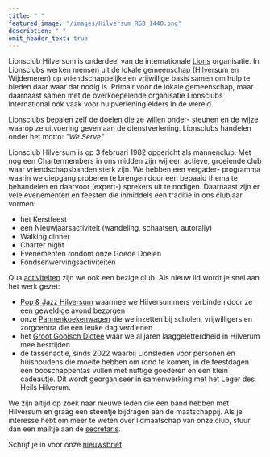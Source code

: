 ```yaml
---
title: " "
featured_image: "/images/Hilversum_RGB_1440.png"
description: " "
omit_header_text: true
---
```



[//]: # "Hint... dit is commentaar... de regels hieronder zijn de oorspronkelijke tekst"

[//]: # "Lionsclub Hilversum wil in deze bijzondere tijd de medewerkers in de zorg een hart onder de riem te steken. Met wat geld uit de “We Serve” pot heeft de club 1000 bossen tulpen bij een kweker, die daar ook blij mee was, gekocht."

[//]: # "De tulpen zijn “Corona-proof” afgeleverd bij de locaties van het Tergooi ziekenhuis in Hilversum en Blaricum. De meer dan 40 reacties van het personeel op Tergooi's Facebook pagina waren hartverwarmend:"

[//]: # "Súper leuk!! Dank je wel! En hartstikke fijn dat je aan de Covid 19 afdeling B08 in Blaricum gedacht hebt! Tóp!"

[//]: # "Heel veel dank #Lionsclub dat jullie ons waarderen en dat met een bloemetje kenbaar maken!👍🏼👊"

[//]: # "Wat een mooi gebaar 💐dank jullie wel 😊."

Lionsclub Hilversum is onderdeel van de internationale [Lions](https://lions.nl) organisatie.
In Lionsclubs werken mensen uit de lokale gemeenschap (Hilversum en Wijdemeren) op vriendschappelijke en vrijwillige basis samen om hulp
te bieden daar waar dat nodig is. Primair voor de lokale gemeenschap, maar daarnaast samen met de overkoepelende
organisatie Lionsclubs International ook vaak voor hulpverlening elders in de wereld.  

Lionsclubs bepalen zelf de doelen die ze willen onder- steunen en de wijze waarop ze uitvoering
geven aan de dienstverlening. Lionsclubs handelen onder het motto: *"We Serve"*

Lionsclub Hilversum is op 3 februari 1982 opgericht als mannenclub. Met nog een Chartermembers
in ons midden zijn wij een actieve, groeiende club waar vriendschapsbanden sterk zijn.
We hebben een vergader- programma waarin we diepgang proberen te brengen door een bepaald
thema te behandelen en daarvoor (expert-) sprekers uit te nodigen. Daarnaast zijn er vele
evenementen en feesten die inmiddels een traditie in ons clubjaar vormen:

* het Kerstfeest  
* een Nieuwjaarsactiviteit (wandeling, schaatsen, autorally)  
* Walking dinner  
* Charter night  
* Evenementen rondom onze Goede Doelen  
* Fondsenwervingsactiviteiten  

Qua [activiteiten](post) zijn we ook een bezige club. Als nieuw lid wordt je snel aan het werk gezet:
* [Pop & Jazz Hilversum](post/chapter-15) waarmee we Hilversummers verbinden door ze een geweldige avond bezorgen
* onze [Pannenkoekenwagen](post/chapter-13) die we inzetten bij scholen, vrijwilligers en zorgcentra die een leuke dag verdienen
* het [Groot Gooisch Dictee](post/chapter-15) waar we al jaren laaggeletterdheid in Hilverum mee bestrijden
* de tassenactie, sinds 2022 waarbij Lionsleden voor personen en huishoudens die moeite hebben om rond te komen, in de feestdagen een booschappentas vullen met nuttige goederen en een klein cadeautje. Dit wordt georganiseer in samenwerking met het Leger des Heils Hilverum.

We zijn altijd op zoek naar nieuwe leden die een band hebben met Hilversum en graag
een steentje bijdragen aan de maatschappij. Als je interesse hebt om meer te weten over lidmaatschap van onze club,
stuur dan een mailtje aan de [secretaris](mailto:hilversum@lions.nl?subject=Lidmaatschap).

Schrijf je in voor onze [nieuwsbrief](http://eepurl.com/c68YUf).
